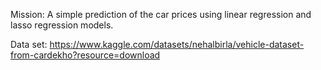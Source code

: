 Mission: A simple prediction of the car prices using linear regression and lasso regression models.

Data set: https://www.kaggle.com/datasets/nehalbirla/vehicle-dataset-from-cardekho?resource=download
